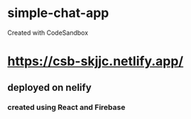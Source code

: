 # simple-chat-app

Created with CodeSandbox

# https://csb-skjjc.netlify.app/

## deployed on nelify

### created using React and Firebase
